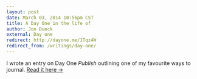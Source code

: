 ```yaml
---
layout: post
date: March 03, 2014 10:56pm CST
title: A Day One in the life of
author: Jon Dueck
external: Day one
redirect: http://dayone.me/1Tqz4W
redirect_from: /writings/day-one/
---
```


I wrote an entry on Day One *Publish* outlining one of my favourite ways to journal. [Read it here &rarr;](http://dayone.me/1Tqz4W)
